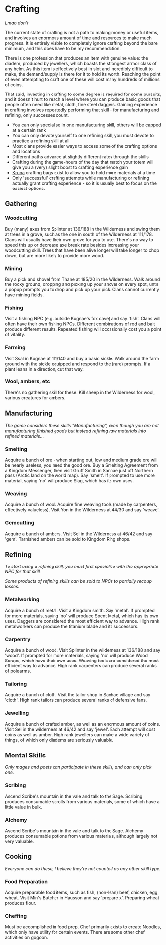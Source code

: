 # Crafting

_Lmao don't_

The current state of crafting is not a path to making money or useful items, and involves an enormous amount of time and resources to make much progress. It is entirely viable to completely ignore crafting beyond the bare minimum, and this does have to be my recommendation.

There is one profession that produces an item with genuine value: the diadem, produced by jewellers, which boasts the strongest armor class of any helm. As this item is effectively best in slot and incredibly difficult to make, the demand/supply is there for it to hold its worth. Reaching the point of even attempting to craft one of these will cost many hundreds of millions of coins.

That said, investing in crafting to some degree is required for some pursuits, and it doesn't hurt to reach a level where you can produce basic goods that people often need like metal, cloth, fine steel daggers. Gaining experience in crafting involves repeatedly performing that skill - for manufacturing and refining, only successes count.

- You can only specialise in one manufacturing skill, others will be capped at a certain rank
- You can only devote yourself to one refining skill, you must devote to practice a refining skill at all
- Most clans provide easier ways to access some of the crafting options and locations
- Different paths advance at slightly different rates through the skills
- Crafting during the game-hours of the day that match your totem will give you a (very) slight boost to crafting experience gain
- [Kruna](economy/kruna.md) crafting bags exist to allow you to hold more materials at a time
- Only 'successful' crafting attempts while manufacturing or refining actually grant crafting experience - so it is usually best to focus on the easiest options.

## Gathering

### Woodcutting

Buy (many) axes from Splinter at 136/188 in the Wilderness and swing them at trees in a grove, such as the one in south of the Wilderness at 111/178. Clans will usually have their own grove for you to use. There's no way to speed this up or decrease axe break rate besides increasing your woodcutting skill. Trees that have been alive longer will take longer to chop down, but are more likely to provide more wood.

### Mining

Buy a pick and shovel from Thane at 185/20 in the Wilderness. Walk around the rocky ground, dropping and picking up your shovel on every spot, until a popup prompts you to drop and pick up your pick. Clans cannot currently have mining fields.

### Fishing

Visit a fishing NPC (e.g. outside Kugnae's fox cave) and say 'fish'. Clans will often have their own fishing NPCs. Different combinations of rod and bait produce different results. Repeated fishing will occasionally cost you a point of vitality.

### Farming

Visit Ssal in Kugnae at 111/140 and buy a basic sickle. Walk around the farm ground with the sickle equipped and respond to the (rare) prompts. If a plant leans in a direction, cut that way.

### Wool, ambers, etc

There's no gathering skill for these. Kill sheep in the Wilderness for wool, various creatures for ambers.

## Manufacturing

_The game considers these skills "Manufacturing", even though you are not manufacturing finished goods but instead refining raw materials into refined materials..._

### Smelting

Acquire a bunch of ore - when starting out, low and medium grade ore will be nearly useless, you need the good ore. Buy a Smelting Agreement from a Kingdom Messenger, then visit Gruff Smith in Sanhae just off Northern pass (Arctic land on the world map). Say 'smelt'. If prompted to use more material, saying 'no' will produce Slag, which has its own uses.

### Weaving

Acquire a bunch of wool. Acquire fine weaving tools (made by carpenters, effectively valueless). Visit Yon in the Wilderness at 44/30 and say 'weave'.

### Gemcutting

Acquire a bunch of ambers. Visit Sel in the Wilderness at 46/42 and say 'gem'. Tarnished ambers can be sold to Kingdom Ring shops.

## Refining

_To start using a refining skill, you must first specialise with the appropriate NPC for that skill_

_Some products of refining skills can be sold to NPCs to partially recoup losses._

### Metalworking

Acquire a bunch of metal. Visit a Kingdom smith. Say 'metal'. If prompted for more materials, saying 'no' will produce Spent Metal, which has its own uses. Daggers are considered the most efficient way to advance. High rank metalworkers can produce the titanium blade and its successors.

### Carpentry

Acquire a bunch of wood. Visit Splinter in the wilderness at 136/188 and say 'wood'. If prompted for more materials, saying 'no' will produce Wood Scraps, which have their own uses. Weaving tools are considered the most efficient way to advance. High rank carpenters can produce several ranks of polearms.

### Tailoring

Acquire a bunch of cloth. Visit the tailor shop in Sanhae village and say 'cloth'. High rank tailors can produce several ranks of defensive fans.

### Jewelling

Acquire a bunch of crafted amber, as well as an enormous amount of coins. Visit Sel in the wilderness at 46/42 and say 'jewel'. Each attempt will cost coins as well as amber. High rank jewellers can make a wide variety of things, of which only diadems are seriously valuable.

## Mental Skills

_Only mages and poets can participate in these skills, and can only pick one._

### Scribing

Ascend Scribe's mountain in the vale and talk to the Sage. Scribing produces consumable scrolls from various materials, some of which have a little value in bulk.

### Alchemy

Ascend Scribe's mountain in the vale and talk to the Sage. Alchemy produces consumable potions from various materials, although largely not very valuable.

## Cooking

_Everyone can do these, I believe they're not counted as any other skill type._

### Food Preparation

Acquire preparable food items, such as fish, (non-lean) beef, chicken, egg, wheat. Visit Min's Butcher in Hausson and say 'prepare x'. Preparing wheat produces flour.

### Cheffing

Must be accomplished in food prep. Chef primarily exists to create Noodles, which only have utility for certain events. There are some other chef activities on gogoon.
